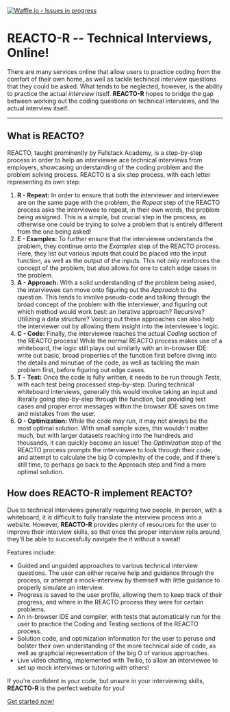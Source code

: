 [![Waffle.io - Issues in progress](https://badge.waffle.io/REACTO-R/reactor.png?label=in%20progress&title=In%20Progress)](http://waffle.io/REACTO-R/reactor)

# REACTO-R -- Technical Interviews, Online!

There are many services online that allow users to practice coding from the comfort of their own home, as well as tackle techincal interview questions that they could be asked. What tends to be neglected, however, is the ability to practice the actual *interview* itself. **REACTO-R** hopes to bridge the gap between working out the coding questions on technical interviews, and the actual interview itself.

---
## What is REACTO?

REACTO, taught prominently by Fullstack Academy, is a step-by-step process in order to help an interviewee ace technical interviews from employers, showcasing understanding of the coding problem and the problem solving process. REACTO is a six step process, with each letter representing its own step:

1. **R - Repeat:** In order to ensure that both the interviewer and interviewee are on the same page with the problem, the *Repeat* step of the REACTO process asks the interviewee to repeat, in their own words, the problem being assigned. This is a simple, but crucial step in the process, as otherwise one could be trying to solve a problem that is entirely different from the one being asked!
2. **E - Examples:** To further ensure that the interviewee understands the problem, they continue onto the *Examples* step of the REACTO process. Here, they list out various inputs that could be placed into the input function, as well as the output of the inputs. This not only reinforces the concept of the problem, but also allows for one to catch edge cases in the problem.
3. **A - Approach:** With a solid understanding of the problem being asked, the interviewee can move onto figuring out the *Approach* to the question. This tends to involve pseudo-code and talking through the broad concept of the problem with the interviewer, and figuring out which method would work best: an iterative approach? Recursive? Utilizing a data structure? Voicing out these approaches can also help the interviewer out by allowing them insight into the interviewee's logic.
4. **C - Code:** Finally, the interviewee reaches the actual *Coding* section of the REACTO process! While the normal REACTO process makes use of a whiteboard, the logic still plays out similarly with an in-browser IDE: write out basic, broad properties of the function first before diving into the details and minutiae of the code, as well as tackling the main problem first, before figuring out edge cases.
5. **T - Test:** Once the code is fully written, it needs to be run through *Tests*, with each test being processed step-by-step. During technical whiteboard interviews, generally this would involve taking an input and literally going step-by-step through the function, but providing test cases and proper error messages within the browser IDE saves on time and mistakes from the user.
6. **O - Optimization:** While the code may run, it may not always be the most optimal solution. WIth small sample sizes, this wouldn't matter much, but with larger datasets reaching into the hundreds and thousands, it can quickly become an issue! The *Optimization* step of the REACTO process prompts the interviewee to look through their code, and attempt to calculate the big O complexity of the code, and if there's still time, to perhaps go back to the Approach step and find a more optimal solution.

## How does REACTO-R implement REACTO?

Due to technical interviews generally requiring two people, in person, with a whiteboard, it is difficult to fully translate the interview process into a website. However, **REACTO-R** provides plenty of resources for the user to improve their interview skills, so that once the proper interview rolls around, they'll be able to successfully navigate the it without a sweat!

Features include: 
+ Guided and unguided approaches to various technical interview questions. The user can either receive help and guidance through the process, or attempt a mock-interview by themself with little guidance to properly simulate an interview.
+ Progress is saved to the user profile, allowing them to keep track of their progress, and where in the REACTO process they were for certain problems.
+ An in-browser IDE and compiler, with tests that automatically run for the user to practice the Coding and Testing sections of the REACTO process.
+ Solution code, and optimization information for the user to peruse and bolster their own understanding of the more technical side of code, as well as graphcial representation of the big O of various approaches.
+ Live video chatting, implemented with Twilio, to allow an interviewee to set up mock interviews or tutoring with others!

If you're confident in your code, but unsure in your interviewing skills, **REACTO-R** is the perfect website for you!

[Get started now!](https://reacto-r.herokuapp.com/home)

